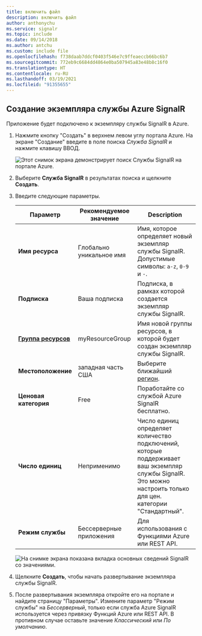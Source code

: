 ```yaml
---
title: включить файл
description: включить файл
author: anthonychu
ms.service: signalr
ms.topic: include
ms.date: 09/14/2018
ms.author: antchu
ms.custom: include file
ms.openlocfilehash: f738daab7ddcf0403f546e7c9ffeaeccb66bc6b7
ms.sourcegitcommit: 772eb9c6684dd4864e0ba507945a83e48b8c16f0
ms.translationtype: HT
ms.contentlocale: ru-RU
ms.lasthandoff: 03/19/2021
ms.locfileid: "91355655"
---
```

## <a name="create-an-azure-signalr-service-instance"></a>Создание экземпляра службы Azure SignalR

Приложение будет подключено к экземпляру службы SignalR в Azure.

1. Нажмите кнопку "Создать" в верхнем левом углу портала Azure. На экране "Создание" введите в поле поиска *Служба SignalR* и нажмите клавишу ВВОД.

    ![Этот снимок экрана демонстрирует поиск Службы SignalR на портале Azure.](../media/signalr-quickstart-azure-functions-javascript/signalr-quickstart-new.png)

1. Выберите **Служба SignalR** в результатах поиска и щелкните **Создать**.

1. Введите следующие параметры.

    | Параметр      | Рекомендуемое значение  | Description                                        |
    | ------------ |  ------- | -------------------------------------------------- |
    | **Имя ресурса** | Глобально уникальное имя | Имя, которое определяет новый экземпляр службы SignalR. Допустимые символы: `a-z`, `0-9` и `-`.  | 
    | **Подписка** | Ваша подписка | Подписка, в рамках которой создается экземпляр службы SignalR. | 
    | **[Группа ресурсов](../../azure-resource-manager/management/overview.md)** |  myResourceGroup | Имя новой группы ресурсов, в которой будет создан экземпляр службы SignalR. | 
    | **Местоположение** | западная часть США | Выберите ближайший [регион](https://azure.microsoft.com/regions/). |
    | **Ценовая категория** | Free | Поработайте со службой Azure SignalR бесплатно. |
    | **Число единиц** |  Неприменимо | Число единиц определяет количество подключений, которые поддерживает ваш экземпляр службы SignalR. Это можно настроить только для цен. категории "Стандартный". |
    | **Режим службы** |  Бессерверные приложения | Для использования с Функциями Azure или REST API. |

    ![На снимке экрана показана вкладка основных сведений SignalR со значениями.](../media/signalr-quickstart-azure-functions-javascript/signalr-quickstart-create.png)

1. Щелкните **Создать**, чтобы начать развертывание экземпляра службы SignalR.

1. После развертывания экземпляра откройте его на портале и найдите страницу "Параметры". Измените параметр "Режим службы" на *Бессерверный*, только если служба Azure SignalR используется через привязку Функций Azure или REST API. В противном случае оставьте значение *Классический* или *По умолчанию*.
